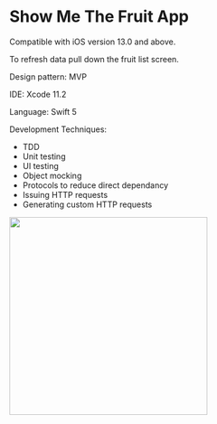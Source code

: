 # Show Me The Fruit App

Compatible with iOS version 13.0 and above. 

To refresh data pull down the fruit list screen.

Design pattern: MVP

IDE: Xcode 11.2

Language: Swift 5

Development Techniques:

- TDD
- Unit testing 
- UI testing
- Object mocking
- Protocols to reduce direct dependancy
- Issuing HTTP requests
- Generating custom HTTP requests

 <img src= "https://cdn.pixabay.com/photo/2019/05/14/17/11/fruit-4202929_960_720.png" width="350">
